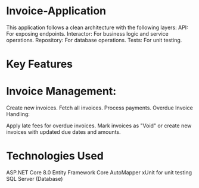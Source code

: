 # Invoice-Application
This application follows a clean architecture with the following layers:
API: For exposing endpoints.
Interactor: For business logic and service operations.
Repository: For database operations.
Tests: For unit testing.

# Key Features
 # Invoice Management:
  Create new invoices.
  Fetch all invoices.
  Process payments.
  Overdue Invoice Handling:
  
  Apply late fees for overdue invoices.
  Mark invoices as "Void" or create new invoices with updated due dates and amounts.

# Technologies Used
ASP.NET Core 8.0
Entity Framework Core
AutoMapper
xUnit for unit testing
SQL Server (Database)
